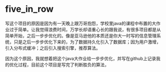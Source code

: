 # five_in_row
写这个项目的原因是因为有一天晚上跟万哥抱怨，学校里java的课程中布置的大作业过于简单。让我觉得浪费时间，万学长却语重心长的跟我说，有很多项目都是从简单开始，之后一步步优化的。像是亚马逊他的本质还是你大一时写的信息管理系统，只是之后一步步优化下来的，为了数据持久化引入了数据库；因为用户激增，引入分布式缓冲；之后引入搜索引擎，推荐算法。


因为这个原因，我就想着把这个java大作业给一步步优化，并写在github上记录我的优化过程，目前这个项目是写完了判断胜负的算法，

